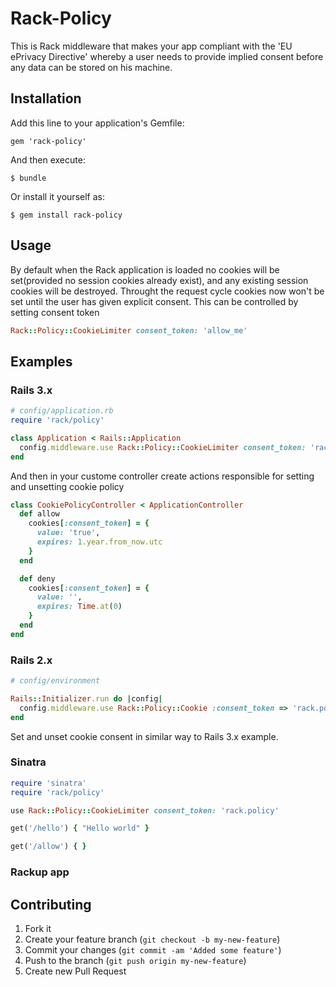 # Rack-Policy

This is Rack middleware that makes your app compliant with the 'EU ePrivacy Directive'
whereby a user needs to provide implied consent before any data can be stored on his
machine.

## Installation

Add this line to your application's Gemfile:

    gem 'rack-policy'

And then execute:

    $ bundle

Or install it yourself as:

    $ gem install rack-policy

## Usage

By default when the Rack application is loaded no cookies will be set(provided no session cookies already exist), and any existing session cookies will be destroyed. Throught the request cycle cookies now won't be set until the user has given explicit consent. This can be controlled by setting consent token

```ruby
Rack::Policy::CookieLimiter consent_token: 'allow_me'
```

## Examples

### Rails 3.x

```ruby
# config/application.rb
require 'rack/policy'

class Application < Rails::Application
  config.middleware.use Rack::Policy::CookieLimiter consent_token: 'rack.policy'
end
```

And then in your custome controller create actions responsible for setting and unsetting cookie policy

```ruby
class CookiePolicyController < ApplicationController
  def allow
    cookies[:consent_token] = {
      value: 'true',
      expires: 1.year.from_now.utc
    }
  end

  def deny
    cookies[:consent_token] = {
      value: '',
      expires: Time.at(0)
    }
  end
end
```

### Rails 2.x

```ruby
# config/environment

Rails::Initializer.run do |config|
  config.middleware.use Rack::Policy::Cookie :consent_token => 'rack.policy'
end
```

Set and unset cookie consent in similar way to Rails 3.x example.

### Sinatra

```ruby
require 'sinatra'
require 'rack/policy'

use Rack::Policy::CookieLimiter consent_token: 'rack.policy'

get('/hello') { "Hello world" }

get('/allow') { }
```

### Rackup app

## Contributing

1. Fork it
2. Create your feature branch (`git checkout -b my-new-feature`)
3. Commit your changes (`git commit -am 'Added some feature'`)
4. Push to the branch (`git push origin my-new-feature`)
5. Create new Pull Request
